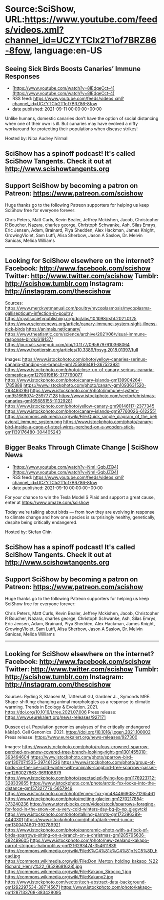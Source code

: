 # Source:SciShow, URL:https://www.youtube.com/feeds/videos.xml?channel_id=UCZYTClx2T1of7BRZ86-8fow, language:en-US

## Seeing Sick Birds Boosts Canaries’ Immune Responses
 - [https://www.youtube.com/watch?v=8IEdqeCct-4](https://www.youtube.com/watch?v=8IEdqeCct-4)
 - RSS feed: https://www.youtube.com/feeds/videos.xml?channel_id=UCZYTClx2T1of7BRZ86-8fow
 - date published: 2021-09-11 00:00:00+00:00

Unlike humans, domestic canaries don’t have the option of social distancing when one of their own is ill. But canaries may have evolved a nifty workaround for protecting their populations when disease strikes!

Hosted by: Niba Audrey Nirmal

SciShow has a spinoff podcast! It's called SciShow Tangents. Check it out at http://www.scishowtangents.org
----------
Support SciShow by becoming a patron on Patreon: https://www.patreon.com/scishow
----------
Huge thanks go to the following Patreon supporters for helping us keep SciShow free for everyone forever:

Chris Peters, Matt Curls, Kevin Bealer, Jeffrey Mckishen, Jacob, Christopher R Boucher, Nazara, charles george, Christoph Schwanke, Ash, Silas Emrys, Eric Jensen, Adam, Brainard, Piya Shedden, Alex Hackman, James Knight, GrowingViolet, Sam Lutfi, Alisa Sherbow, Jason A Saslow, Dr. Melvin Sanicas, Melida Williams

----------
Looking for SciShow elsewhere on the internet?
Facebook: http://www.facebook.com/scishow
Twitter: http://www.twitter.com/scishow
Tumblr: http://scishow.tumblr.com
Instagram: http://instagram.com/thescishow
----------
Sources:
https://www.merckvetmanual.com/poultry/mycoplasmosis/mycoplasma-gallisepticum-infection-in-poultry
https://royalsocietypublishing.org/doi/abs/10.1098/rsbl.2021.0125
https://www.sciencenews.org/article/canary-immune-system-sight-illness-sick-birds
https://animals.net/canary/
https://www.theatlantic.com/science/archive/2021/06/visual-immune-response-birds/619137/
https://journals.sagepub.com/doi/10.1177/0956797610368064
https://www.frontiersin.org/articles/10.3389/fpsyg.2018.01397/full
 
Images:
https://www.istockphoto.com/photo/yellow-canaries-serinus-canaria-standing-on-branch-gm1255866481-367523931
https://www.istockphoto.com/photo/close-up-of-canary-serinus-canaria-domestica-gm1279019816-377760077
https://www.istockphoto.com/photo/canary-islands-gm139904264-1785888
https://www.istockphoto.com/photo/canary-gm1093631520-293493286
https://www.istockphoto.com/photo/immune-system-gm951668074-259777128
https://www.istockphoto.com/vector/christmas-canaries-gm165685155-11329281
https://www.istockphoto.com/photo/yellow-canary-gm90146117-2377345
https://www.istockphoto.com/photo/canary-islands-gm97760026-6122551
https://commons.wikimedia.org/wiki/File:Quick_simple_diagram_of_the_behavioral_immune_system.png
https://www.istockphoto.com/photo/canary-bird-inside-a-cage-of-steel-wires-perched-on-a-wooden-stick-gm1139176480-304405243

## Bigger Beaks Through Climate Change | SciShow News
 - [https://www.youtube.com/watch?v=NmI-GqbJZQ4](https://www.youtube.com/watch?v=NmI-GqbJZQ4)
 - RSS feed: https://www.youtube.com/feeds/videos.xml?channel_id=UCZYTClx2T1of7BRZ86-8fow
 - date published: 2021-09-10 00:00:00+00:00

For your chance to win the Tesla Model S Plaid and support a great cause, enter at https://www.omaze.com/scishow

Today we're talking about birds — from how they are evolving in response to climate change and how one species is surprisingly healthy, genetically, despite being critically endangered.

Hosted by: Stefan Chin

SciShow has a spinoff podcast! It's called SciShow Tangents. Check it out at http://www.scishowtangents.org
----------
Support SciShow by becoming a patron on Patreon: https://www.patreon.com/scishow
----------
Huge thanks go to the following Patreon supporters for helping us keep SciShow free for everyone forever:

Chris Peters, Matt Curls, Kevin Bealer, Jeffrey Mckishen, Jacob, Christopher R Boucher, Nazara, charles george, Christoph Schwanke, Ash, Silas Emrys, Eric Jensen, Adam, Brainard, Piya Shedden, Alex Hackman, James Knight, GrowingViolet, Sam Lutfi, Alisa Sherbow, Jason A Saslow, Dr. Melvin Sanicas, Melida Williams

----------
Looking for SciShow elsewhere on the internet?
Facebook: http://www.facebook.com/scishow
Twitter: http://www.twitter.com/scishow
Tumblr: http://scishow.tumblr.com
Instagram: http://instagram.com/thescishow
----------
Sources:
Ryding S, Klaasen M, Tattersall GJ, Gardner JL, Symonds MRE. Shape-shifting: changing animal morphologies as a response to climatic warming. Trends in Ecology & Evolution. 2021. https://doi.org/10.1016/j.tree.2021.07.006 
Press release: https://www.eurekalert.org/news-releases/927171 

Dussex et al. Population genomics analyses of the critically endangered kākāpō. Cell Genomics. 2021. https://doi.org/10.1016/j.xgen.2021.100002 
Press release: https://www.eurekalert.org/news-releases/927300 

Images:
https://www.istockphoto.com/photo/rufous-crowned-sparrow-perched-on-snow-covered-tree-branch-looking-right-gm1301455010-393494604
https://www.istockphoto.com/photo/sparrow-bird-gm1307074535-397461226
https://www.istockphoto.com/photo/group-of-birds-on-the-ice-cold-winter-with-animals-songbird-tree-sparrow-passer-gm1260027663-369108679
https://www.istockphoto.com/photo/spectacled-flying-fox-gm1176923712-328339855
https://www.istockphoto.com/photo/arctic-fox-looks-into-the-distance-gm157327776-5657949
https://www.istockphoto.com/photo/fennec-fox-gm484466908-71265461
https://www.istockphoto.com/photo/melting-glacier-gm1270217854-373240236
https://www.storyblocks.com/video/stock/sparrows-foraging-for-food-in-the-snow-on-a-very-cold-winters-day-bq-jb-np_gjegvtckl
https://www.istockphoto.com/photo/talking-parrots-gm172396389-4440301
https://www.istockphoto.com/photo/dark-eyed-junco-gm1300474601-392789921
https://www.istockphoto.com/photo/panoramic-photo-with-a-flock-of-birds-sparrows-sitting-on-a-branch-on-a-christmas-gm1285795636-382499605
https://www.istockphoto.com/photo/new-zealand-kakapo-parrot-strigops-habroptilus-gm1216293474-354611839
https://commons.wikimedia.org/wiki/File:K%C4%81k%C4%81p%C5%8D_head.jpg
https://commons.wikimedia.org/wiki/File:Don_Merton_holding_kakapo_%22Richard_Henry%22_(8529681628).jpg
https://commons.wikimedia.org/wiki/File:Kakapo_Sirocco_1.jpg
https://commons.wikimedia.org/wiki/File:Kakapo2.jpg
https://www.istockphoto.com/vector/tech-abstract-data-background-gm1292297534-387145671
https://www.istockphoto.com/photo/kakapo-gm1287133768-383428095

